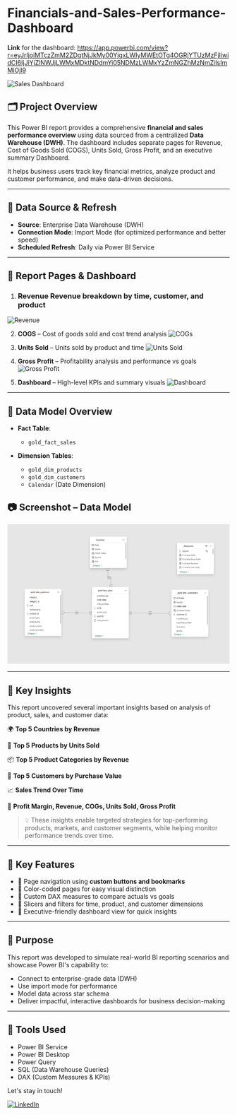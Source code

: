# Financials-and-Sales-Performance-Dashboard

**Link** for the dashboard: https://app.powerbi.com/view?r=eyJrIjoiMTczZmM2ZDgtNjJkMy00YjgxLWIyMWEtOTg4OGRjYTUzMzFjIiwidCI6IjJiYjZlNWJjLWMxMDktNDdmYi05NDMzLWMxYzZmNGZhMzNmZiIsImMiOjl9

![Sales Dashboard](https://github.com/Peter-Sobhy1/Sales-Performance-Dashboard/blob/main/Assets/Dashboard.png?raw=true)

## 🗂️ Project Overview
This Power BI report provides a comprehensive **financial and sales performance overview** using data sourced from a centralized **Data Warehouse (DWH)**. The dashboard includes separate pages for Revenue, Cost of Goods Sold (COGS), Units Sold, Gross Profit, and an executive summary Dashboard.

It helps business users track key financial metrics, analyze product and customer performance, and make data-driven decisions.

---

## 🔌 Data Source & Refresh
- **Source**: Enterprise Data Warehouse (DWH)
- **Connection Mode**: Import Mode (for optimized performance and better speed)
- **Scheduled Refresh**: Daily via Power BI Service

---

## 📁 Report Pages & Dashboard

1. ### Revenue **Revenue breakdown by time, customer, and product**

![Revenue](https://github.com/Peter-Sobhy1/Financials-and-Sales-Performance-Dashboard/blob/main/Assets/Revenue.png?raw=true)

2. **COGS** – Cost of goods sold and cost trend analysis
![COGs](https://github.com/Peter-Sobhy1/Financials-and-Sales-Performance-Dashboard/blob/main/Assets/COGs.png?raw=true)

3. **Units Sold** – Units sold by product and time
![Units Sold](https://github.com/Peter-Sobhy1/Financials-and-Sales-Performance-Dashboard/blob/main/Assets/Units%20Sold.png?raw=true)

4. **Gross Profit** – Profitability analysis and performance vs goals
![Gross Profit](https://github.com/Peter-Sobhy1/Financials-and-Sales-Performance-Dashboard/blob/main/Assets/Gross%20Profit.png?raw=true)

5. **Dashboard** – High-level KPIs and summary visuals
![Dashboard](https://github.com/Peter-Sobhy1/Financials-and-Sales-Performance-Dashboard/blob/main/Assets/Dashboard.png?raw=true)
---

## 🧱 Data Model Overview

- **Fact Table**:  
  - `gold_fact_sales`

- **Dimension Tables**:  
  - `gold_dim_products`  
  - `gold_dim_customers`  
  - `Calendar` (Date Dimension)

## 📷 Screenshot – Data Model
![Data Model!](https://github.com/Peter-Sobhy1/Financial-Performance-Dashboard/blob/main/Assets/Data%20Model.png?raw=true)

---

## 📌 Key Insights

This report uncovered several important insights based on analysis of product, sales, and customer data:

 🌍 **Top 5 Countries by Revenue**

 🛒 **Top 5 Products by Units Sold**

 📦 **Top 5 Product Categories by Revenue**

 👤 **Top 5 Customers by Purchase Value**

 📈 **Sales Trend Over Time**

 🔢 **Profit Margin, Revenue, COGs, Units Sold, Gross Profit**



> 💡 These insights enable targeted strategies for top-performing products, markets, and customer segments, while helping monitor performance trends over time.

---

## 🎯 Key Features
- 📌 Page navigation using **custom buttons and bookmarks**
- 🎨 Color-coded pages for easy visual distinction
- 🧮 Custom DAX measures to compare actuals vs goals
- 📅 Slicers and filters for time, product, and customer dimensions
- 💼 Executive-friendly dashboard view for quick insights

---

## 🧠 Purpose
This report was developed to simulate real-world BI reporting scenarios and showcase Power BI's capability to:
- Connect to enterprise-grade data (DWH)
- Use import mode for performance
- Model data across star schema
- Deliver impactful, interactive dashboards for business decision-making

---

## 📎 Tools Used
- Power BI Service
- Power BI Desktop
- Power Query
- SQL (Data Warehouse Queries)
- DAX (Custom Measures & KPIs)


Let's stay in touch!

[![LinkedIn](https://img.shields.io/badge/LinkedIn-0077B5?style=for-the-badge&logo=linkedin&logoColor=white)](https://www.linkedin.com/in/peter-sobhy/)
